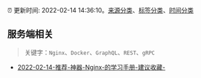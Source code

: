 :alarm_clock: 更新时间: 2022-02-14 14:36:10。[来源分类](../README.md)、[标签分类](../TAGS.md)、[时间分类](../TIMELINE.md)

## 服务端相关


> 关键字：`Nginx`、`Docker`、`GraphQL`、`REST`、`gRPC`



- [2022-02-14-推荐-神器-Nginx-的学习手册-建议收藏-](https://toutiao.io/k/6f1qaso) 